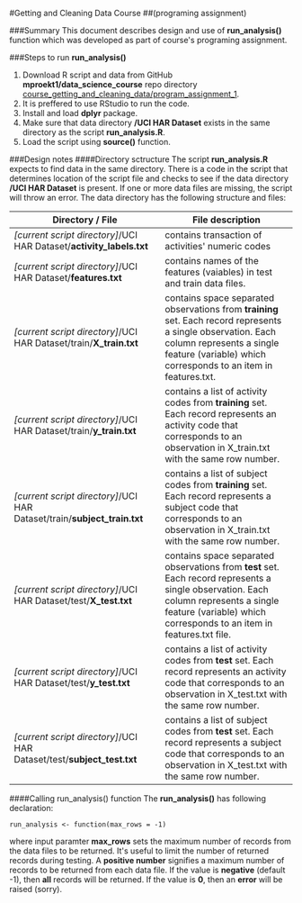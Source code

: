 #Getting and Cleaning Data Course
##(programing assignment)

###Summary
This document describes design and use of **run_analysis()** function which was developed as part of course's programing assignment.

###Steps to run **run_analysis()**
1. Download R script and data from GitHub **mproekt1/data_science_course** repo directory [course_getting_and_cleaning_data/program_assignment_1](https://github.com/mproekt1/data_science_course/tree/master/course_getting_and_cleaning_data/program_assignment_1).
2. It is preffered to use RStudio to run the code.
3. Install and load **dplyr** package.
4. Make sure that data directory **/UCI HAR Dataset** exists in the same directory as the script **run_analysis.R**.
5. Load the script using **source()** function.

###Design notes
####Directory sctructure
The script **run_analysis.R** expects to find data in the same directory. There is a code in the script that determines location of the script file and checks to see if the data directory **/UCI HAR Dataset** is present. If one or more data files are missing, the script will throw an error. The data directory has the following structure and files:

Directory / File | File description
----------------------------|-----------------------
_[current script directory]_/UCI HAR Dataset/**activity_labels.txt**| contains transaction of activities' numeric codes
_[current script directory]_/UCI HAR Dataset/**features.txt**| contains names of the features (vaiables) in test and train data files.
_[current script directory]_/UCI HAR Dataset/train/**X_train.txt**| contains space separated observations from **training** set. Each record represents a single observation. Each column represents a single feature (variable) which corresponds to an item in features.txt.
_[current script directory]_/UCI HAR Dataset/train/**y_train.txt**| contains a list of activity codes from **training** set. Each record represents an activity code that corresponds to an observation in X_train.txt with the same row number.
_[current script directory]_/UCI HAR Dataset/train/**subject_train.txt**| contains a list of subject codes from **training** set. Each record represents a subject code that corresponds to an observation in X_train.txt with the same row number.
_[current script directory]_/UCI HAR Dataset/test/**X_test.txt**| contains space separated observations from **test** set. Each record represents a single observation. Each column represents a single feature (variable) which corresponds to an item in features.txt file.
_[current script directory]_/UCI HAR Dataset/test/**y_test.txt**| contains a list of activity codes from **test** set. Each record represents an activity code that corresponds to an observation in X_test.txt with the same row number.
_[current script directory]_/UCI HAR Dataset/test/**subject_test.txt**| contains a list of subject codes from **test** set. Each record represents a subject code that corresponds to an observation in X_test.txt with the same row number.

####Calling run_analysis() function
The **run_analysis()** has following declaration:  
```
run_analysis <- function(max_rows = -1)
```
where input paramter **max_rows** sets the maximum number of records from the data files to be returned. It's useful to limit the number of returned records during testing. A **positive number** signifies a maximum number of records to be returned from each data file. If the value is **negative** (default -1), then **all** records will be returned. If the value is **0**, then an **error** will be raised (sorry).
